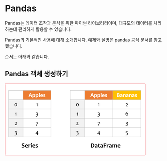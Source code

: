 # Pandas
Pandas는 데이터 조작과 분석을 위한 파이썬 라이브러리이며, 대규모의 데이터를 처리하는데 편리하게 활용할 수 있습니다.

Pandas의 기본적인 사용에 대해 소개합니다. 예제와 설명은 pandas 공식 문서를 참고했습니다.

순서는 아래와 같습니다.

## Pandas 객체 생성하기

![](.gitbook/assets/pandas01.png)


